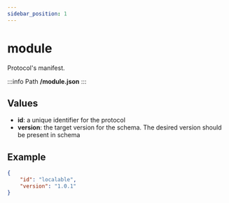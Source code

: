 ```yaml
---
sidebar_position: 1
---
```


# module
Protocol's manifest.

:::info Path
**/module.json**
:::

## Values
- **id**: a unique identifier for the protocol
- **version**: the target version for the schema. The desired version should be present in schema

## Example

```json
{
    "id": "localable",    
    "version": "1.0.1"
}
``` 